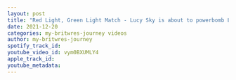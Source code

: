 ```yaml
---
layout: post
title: "Red Light, Green Light Match - Lucy Sky is about to powerbomb Lance Revera when Red Light (Clip)"
date: 2021-12-20
categories: my-britwres-journey videos
author: my-britwres-journey
spotify_track_id: 
youtube_video_id: vym0BXUMLY4
apple_track_id: 
youtube_metadata: 
---
```

